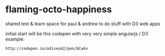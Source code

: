 flaming-octo-happiness
======================

shared test &amp; learn space for paul &amp; andrew to do stuff with D3 web apps


initial start will be this codepen with very very simple angularjs / D3 example:

	http://codepen.io/odiseo42/pen/bCwkv